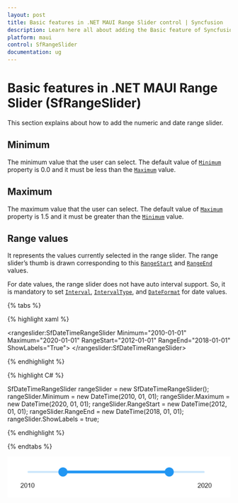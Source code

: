 ```yaml
---
layout: post
title: Basic features in .NET MAUI Range Slider control | Syncfusion
description: Learn here all about adding the Basic feature of Syncfusion .NET MAUI Range Slider (SfRangeSlider) control and more.
platform: maui
control: SfRangeSlider
documentation: ug
---
```


# Basic features  in .NET MAUI Range Slider (SfRangeSlider)

This section explains about how to add the numeric and date range slider.

## Minimum

The minimum value that the user can select. The default value of [`Minimum`](https://help.syncfusion.com/cr/maui/Syncfusion.Maui.Sliders.SliderBase.html#Syncfusion_Maui_Sliders_SliderBase_Minimum) property is 0.0 and it must be less than the [`Maximum`](https://help.syncfusion.com/cr/maui/Syncfusion.Maui.Sliders.SliderBase.html#Syncfusion_Maui_Sliders_SliderBase_Maximum) value.

## Maximum

The maximum value that the user can select. The default value of [`Maximum`](https://help.syncfusion.com/cr/maui/Syncfusion.Maui.Sliders.SliderBase.html#Syncfusion_Maui_Sliders_SliderBase_Maximum) property is 1.5 and it must be greater than the [`Minimum`](https://help.syncfusion.com/cr/maui/Syncfusion.Maui.Sliders.SliderBase.html#Syncfusion_Maui_Sliders_SliderBase_Minimum) value.

## Range values

It represents the values currently selected in the range slider. The range slider’s thumb is drawn corresponding to this [`RangeStart`](https://help.syncfusion.com/cr/maui/Syncfusion.Maui.Sliders.SfRangeSlider.html#Syncfusion_Maui_Sliders_SfRangeSlider_RangeStart) and [`RangeEnd`](https://help.syncfusion.com/cr/maui/Syncfusion.Maui.Sliders.SfRangeSlider.html#Syncfusion_Maui_Sliders_SfRangeSlider_RangeEnd) values.

For date values, the range slider does not have auto interval support. So, it is mandatory to set [`Interval`](https://help.syncfusion.com/cr/maui/Syncfusion.Maui.Sliders.SliderBase.html?tabs=tabid-1#Syncfusion_Maui_Sliders_SliderBase_Interval), [`IntervalType`](https://help.syncfusion.com/cr/maui/Syncfusion.Maui.Sliders.SliderBase.html#Syncfusion_Maui_Sliders_SliderBase_DateIntervalType), and [`DateFormat`](https://help.syncfusion.com/cr/maui/Syncfusion.Maui.Sliders.SliderBase.html#Syncfusion_Maui_Sliders_SliderBase_DateFormat) for date values.

{% tabs %}

{% highlight xaml %}

<rangeslider:SfDateTimeRangeSlider Minimum="2010-01-01" 
                                   Maximum="2020-01-01" 
                                   RangeStart="2012-01-01" 
                                   RangeEnd="2018-01-01" 
                                   ShowLabels="True">
</rangeslider:SfDateTimeRangeSlider>
 
{% endhighlight %}

{% highlight C# %}

 SfDateTimeRangeSlider rangeSlider = new SfDateTimeRangeSlider();
 rangeSlider.Minimum = new DateTime(2010, 01, 01);
 rangeSlider.Maximum = new DateTime(2020, 01, 01);
 rangeSlider.RangeStart = new DateTime(2012, 01, 01);
 rangeSlider.RangeEnd = new DateTime(2018, 01, 01);
 rangeSlider.ShowLabels = true;

{% endhighlight %}

{% endtabs %}

![RangeSlider date label](images/basic-features/date-labels.png)

